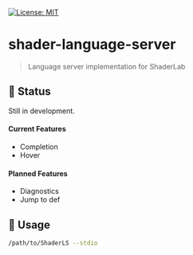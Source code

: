 [![License: MIT](https://img.shields.io/badge/License-MIT-green.svg)](https://opensource.org/licenses/MIT)

# shader-language-server
> Language server implementation for ShaderLab

## 🚧 Status

Still in development.

#### Current Features

- Completion
- Hover

#### Planned Features

- Diagnostics
- Jump to def

## 🔨 Usage

```sh
/path/to/ShaderLS --stdio
```
